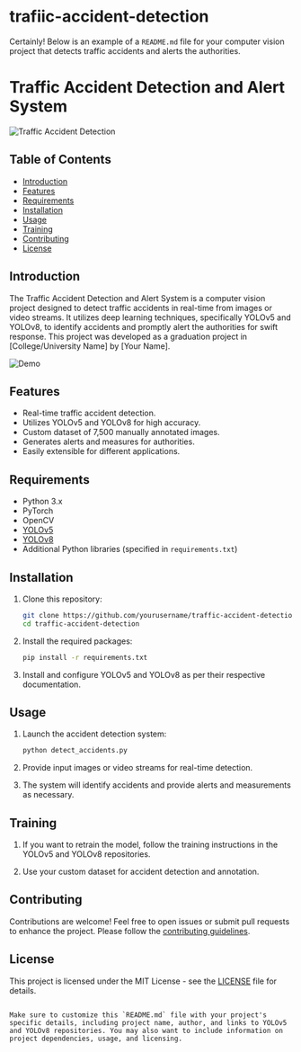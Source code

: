 # trafiic-accident-detection

Certainly! Below is an example of a `README.md` file for your computer vision project that detects traffic accidents and alerts the authorities.


# Traffic Accident Detection and Alert System

![Traffic Accident Detection](project_image.png)

## Table of Contents

- [Introduction](#introduction)
- [Features](#features)
- [Requirements](#requirements)
- [Installation](#installation)
- [Usage](#usage)
- [Training](#training)
- [Contributing](#contributing)
- [License](#license)

## Introduction

The Traffic Accident Detection and Alert System is a computer vision project designed to detect traffic accidents in real-time from images or video streams. It utilizes deep learning techniques, specifically YOLOv5 and YOLOv8, to identify accidents and promptly alert the authorities for swift response. This project was developed as a graduation project in [College/University Name] by [Your Name].

![Demo](demo.gif)

## Features

- Real-time traffic accident detection.
- Utilizes YOLOv5 and YOLOv8 for high accuracy.
- Custom dataset of 7,500 manually annotated images.
- Generates alerts and measures for authorities.
- Easily extensible for different applications.

## Requirements

- Python 3.x
- PyTorch
- OpenCV
- [YOLOv5](https://github.com/ultralytics/yolov5)
- [YOLOv8](https://github.com/bubbliiiing/yolov8)
- Additional Python libraries (specified in `requirements.txt`)

## Installation

1. Clone this repository:

   ```bash
   git clone https://github.com/yourusername/traffic-accident-detection.git
   cd traffic-accident-detection
   ```

2. Install the required packages:

   ```bash
   pip install -r requirements.txt
   ```

3. Install and configure YOLOv5 and YOLOv8 as per their respective documentation.

## Usage

1. Launch the accident detection system:

   ```bash
   python detect_accidents.py
   ```

2. Provide input images or video streams for real-time detection.

3. The system will identify accidents and provide alerts and measurements as necessary.

## Training

1. If you want to retrain the model, follow the training instructions in the YOLOv5 and YOLOv8 repositories.

2. Use your custom dataset for accident detection and annotation.

## Contributing

Contributions are welcome! Feel free to open issues or submit pull requests to enhance the project. Please follow the [contributing guidelines](CONTRIBUTING.md).

## License

This project is licensed under the MIT License - see the [LICENSE](LICENSE) file for details.
```

Make sure to customize this `README.md` file with your project's specific details, including project name, author, and links to YOLOv5 and YOLOv8 repositories. You may also want to include information on project dependencies, usage, and licensing.
